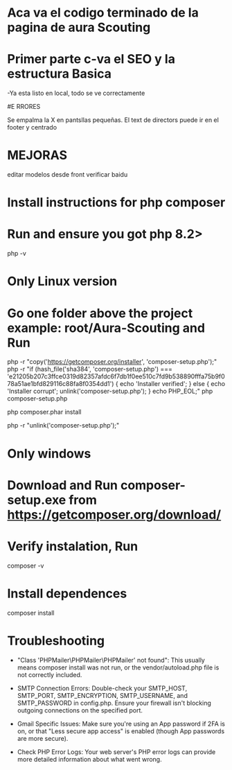 # Aca va el codigo terminado de la pagina de aura Scouting
# Primer parte c-va el SEO y la estructura Basica

-Ya esta listo en local, todo se ve correctamente

#E RRORES

Se empalma la X en pantsllas pequeñas.
El text de directors puede ir en el footer y centrado

# MEJORAS

editar modelos desde front
verificar baidu

# Install instructions for php composer

# Run and ensure you got php 8.2>
php -v

# Only Linux version
  # Go one folder above the project example: root/Aura-Scouting and Run
  php -r "copy('https://getcomposer.org/installer', 'composer-setup.php');"
  php -r "if (hash_file('sha384', 'composer-setup.php') === 'e21205b207c3ffce0319d82357afdc6f7db1f0ee510c7fd9b538890fffa75b9f078a51ae1bfd829116c88fa8f0354dd1') { echo 'Installer verified'; } else { echo 'Installer corrupt'; unlink('composer-setup.php'); } echo PHP_EOL;"
  php composer-setup.php

  php composer.phar install

  php -r "unlink('composer-setup.php');"

# Only windows
  # Download and Run composer-setup.exe from https://getcomposer.org/download/

# Verify instalation, Run

composer -v

# Install dependences
composer install

# Troubleshooting
- "Class 'PHPMailer\PHPMailer\PHPMailer' not found": This usually means composer install was not run, or the vendor/autoload.php file is not correctly included.

- SMTP Connection Errors: Double-check your SMTP_HOST, SMTP_PORT, SMTP_ENCRYPTION, SMTP_USERNAME, and SMTP_PASSWORD in config.php. Ensure your firewall isn't blocking outgoing connections on the specified port.

- Gmail Specific Issues: Make sure you're using an App password if 2FA is on, or that "Less secure app access" is enabled (though App passwords are more secure).

- Check PHP Error Logs: Your web server's PHP error logs can provide more detailed information about what went wrong.